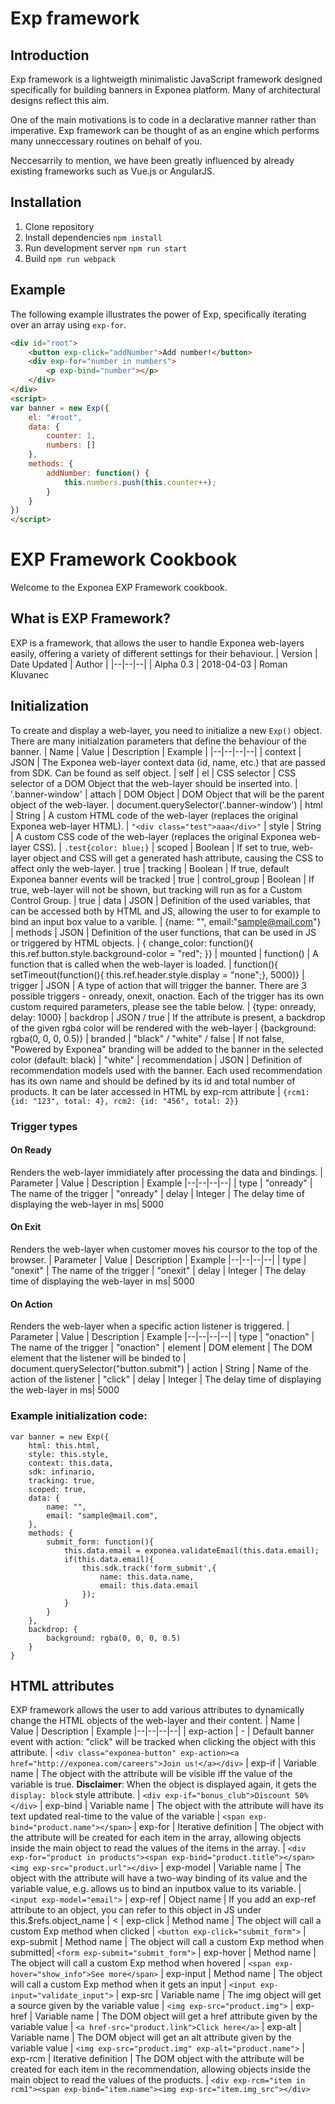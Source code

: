# Exp framework

## Introduction

Exp framework is a lightweigth minimalistic JavaScript framework designed specifically for building banners in Exponea platform. Many of architectural designs reflect this aim.

One of the main motivations is to code in a declarative manner rather than imperative. Exp framework can be thought of as an engine which performs many unneccessary routines on behalf of you.

Neccesarrily to mention, we have been greatly influenced by already existing frameworks such as Vue.js or AngularJS.

## Installation

1. Clone repository
2. Install dependencies `npm install`
3. Run development server `npm run start`
4. Build `npm run webpack`

## Example

The following example illustrates the power of Exp, specifically iterating over an array using `exp-for`.

```html
<div id="root">
    <button exp-click="addNumber">Add number!</button>
    <div exp-for="number in numbers">
        <p exp-bind="number"></p>
    </div>
</div>
<script>
var banner = new Exp({
    el: "#root",
    data: {
        counter: 1,
        numbers: []
    },
    methods: {
        addNumber: function() {
            this.numbers.push(this.counter++);
        }
    }
})
</script>
```
# EXP Framework Cookbook
Welcome to the Exponea EXP Framework cookbook.
## What is EXP Framework?
EXP is a framework, that allows the user to handle Exponea web-layers easily, offering a variety of different settings for their behaviour. 
| Version | Date Updated | Author |
|--|--|--|
| Alpha 0.3 | 2018-04-03 | Roman Kluvanec

## Initialization
To create and display a web-layer, you need to initialize a new `Exp()` object. There are many initialzation parameters that define the behaviour of the banner.
| Name | Value | Description | Example |
|--|--|--|--|
| context | JSON | The Exponea web-layer context data (id, name, etc.) that are passed from SDK. Can be found as self object. | self
| el | CSS selector | CSS selector of a DOM Object that the web-layer should be inserted into. | '.banner-window'
| attach | DOM Object | DOM Object that will be the parent object of the web-layer. | document.querySelector('.banner-window')
| html | String | A custom HTML code of the web-layer (replaces the original Exponea web-layer HTML). | `"<div class="test">aaa</div>"`
| style | String | A custom CSS code of the web-layer (replaces the original Exponea web-layer CSS). | `.test{color: blue;}`
| scoped | Boolean | If set to true, web-layer object and CSS will get a generated hash attribute, causing the CSS to affect only the web-layer. | true
| tracking | Boolean | If true, default Exponea banner events will be tracked | true
| control_group | Boolean | If true, web-layer will not be shown, but tracking will run as for a Custom Control Group. | true
| data | JSON | Definition of the used variables, that can be accessed both by HTML and JS, allowing the user to for example to bind an input box value to a varible. | {name: "", email:"sample@mail.com"}
| methods | JSON | Definition of the user functions, that can be used in JS or triggered by HTML objects. | { change_color: function(){ this.ref.button.style.background-color = "red"; }}
| mounted | function() | A function that is called when the web-layer is loaded. | function(){ setTimeout(function(){ this.ref.header.style.display = "none";}, 5000)}
| trigger | JSON | A type of action that will trigger the banner. There are 3 possible triggers - onready, onexit, onaction. Each of the trigger has its own custom required parameters, please see the table below. | {type: onready, delay: 1000} 
| backdrop | JSON / true | If the attribute is present, a backdrop of the given rgba color will be rendered with the web-layer | {background: rgba(0, 0, 0, 0.5)}
| branded | "black" / "white" / false | If not false, "Powered by Exponea" branding will be added to the banner in the selected color (default: black) | "white"
| recommendation | JSON | Definition of recommendation models used with the banner. Each used recommendation has its own name and should be defined by its id and total number of products. It can be later accessed in HTML by exp-rcm attribute | `{rcm1: {id: "123", total: 4}, rcm2: {id: "456", total: 2}}`
### Trigger types
#### On Ready
Renders the web-layer immidiately after processing the data and bindings.
| Parameter | Value | Description | Example
|--|--|--|--|
| type | "onready" | The name of the trigger | "onready"
| delay | Integer | The delay time of displaying the web-layer in ms| 5000
#### On Exit
Renders the web-layer when customer moves his coursor to the top of the browser.
| Parameter | Value | Description | Example
|--|--|--|--|
| type | "onexit" | The name of the trigger | "onexit"
| delay | Integer | The delay time of displaying the web-layer in ms| 5000
#### On Action
Renders the web-layer when a specific action listener is triggered.
| Parameter | Value | Description | Example
|--|--|--|--|
| type | "onaction" | The name of the trigger | "onaction"
| element | DOM element | The DOM element that the listener will be binded to | document.querySelector("button.submit")
| action | String | Name of the action of the listener | "click"
| delay | Integer | The delay time of displaying the web-layer in ms| 5000

### Example initialization code:

    var banner = new Exp({
	    html: this.html,
	    style: this.style,
	    context: this.data,
	    sdk: infinario,
	    tracking: true,
	    scoped: true,
	    data: {
		    name: "",
		    email: "sample@mail.com",
		},
		methods: {
			submit_form: function(){
				this.data.email = exponea.validateEmail(this.data.email);
				if(this.data.email){
					this.sdk.track('form_submit',{
						name: this.data.name,
						email: this.data.email
					});
				}
			}
		},
		backdrop: {
			background: rgba(0, 0, 0, 0.5)
		}
	}
	
## HTML attributes
EXP framework allows the user to add various attributes to dynamically change the HTML objects of the web-layer and their content.
| Name | Value | Description | Example
|--|--|--|--|
| exp-action | - | Default banner event with action: "click" will be tracked when clicking the object with this attribute. | `<div class="exponea-button" exp-action><a href="http://exponea.com/careers">Join us!</a></div>`
| exp-if | Variable name | The object with the attribute will be visible iff the value of the variable is true. **Disclaimer**: When the object is displayed again, it gets the `display: block` style attribute. | `<div exp-if="bonus_club">Discount 50%</div>`
| exp-bind | Variable name | The object with the attribute will have its text updated real-time to the value of the variable | `<span exp-bind="product.name"></span>`
| exp-for | Iterative definition | The object with the attribute will be created for each item in the array, allowing objects inside the main object to read the values of the items in the array. | `<div exp-for="product in products"><span exp-bind="product.title"></span><img exp-src="product.url"></div>`
| exp-model | Variable name | The object with the attribute will have a two-way binding of its value and the variable value, e.g. allows us to bind an inputbox value to its variable. | `<input exp-model="email">`
| exp-ref | Object name | If you add an exp-ref attribute to an object, you can refer to this object in JS under this.$refs.object_name | <
| exp-click | Method name | The object will call a custom Exp method when clicked | `<button exp-click="submit_form">`
| exp-submit | Method name | The object will call a custom Exp method when submitted| `<form exp-submit="submit_form">`
| exp-hover | Method name | The object will call a custom Exp method when hovered | `<span exp-hover="show_info">See more</span>`
| exp-input | Method name | The object will call a custom Exp method when it gets an input | `<input exp-input="validate_input">`
| exp-src | Variable name | The img object will get a source given by the variable value | `<img exp-src="product.img">`
| exp-href | Variable name | The DOM object will get a href attribute given by the variable value | `<a href-src="product.link">Click here</a>`
| exp-alt | Variable name | The DOM object will get an alt attribute given by the variable value | `<img exp-src="product.img" exp-alt="product.name">`
| exp-rcm | Iterative definition | The DOM object with the attribute will be created for each item in the recommendation, allowing objects inside the main object to read the values of the products. | `<div exp-rcm="item in rcm1"><span exp-bind="item.name"><img exp-src="item.img_src"></div>`
